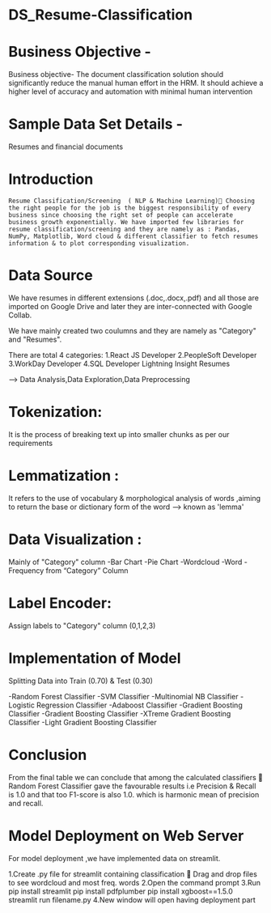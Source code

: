 # DS_Resume-Classification

# Business Objective -
Business objective- The document classification solution should significantly
reduce the manual human effort in the HRM. It should achieve a higher level of
accuracy and automation with minimal human intervention

# Sample Data Set Details - 
Resumes and financial documents

# Introduction

	Resume Classification/Screening  ( NLP & Machine Learning) Choosing the right people for the job is the biggest responsibility of every business since choosing the right set of people can accelerate business growth exponentially. We have imported few libraries for resume classification/screening and they are namely as : Pandas, NumPy, Matplotlib, Word cloud & different classifier to fetch resumes information & to plot corresponding visualization.

# Data Source 

We have resumes in  different extensions (.doc,.docx,.pdf) and all those are imported on Google Drive and later they are inter-connected with Google Collab.

We have mainly created two coulumns and they are namely as "Category" and "Resumes".

There are total 4 categories:
1.React JS Developer
2.PeopleSoft Developer
3.WorkDay Developer
4.SQL Developer Lightning Insight Resumes

--> Data Analysis,Data Exploration,Data Preprocessing

# Tokenization: 
It is the process of breaking text up into smaller chunks as per our requirements

# Lemmatization : 
 It refers to the use of vocabulary & morphological analysis of words ,aiming to return the base or dictionary form of the word --> known as 'lemma'

# Data Visualization :
Mainly of "Category" column 
-Bar Chart 
-Pie Chart 
-Wordcloud
-Word - Frequency from “Category” Column

# Label Encoder:

Assign labels to "Category" column (0,1,2,3)

# Implementation of Model

Splitting Data into Train (0.70) & Test (0.30) 

-Random Forest Classifier
-SVM Classifier
-Multinomial NB Classifier
-Logistic Regression Classifier
-Adaboost Classifier
-Gradient Boosting Classifier
-Gradient Boosting Classifier
-XTreme Gradient Boosting Classifier
-Light Gradient Boosting Classifier

# Conclusion

From the final table we can conclude that among the calculated classifiers  Random Forest Classifier gave the favourable results i.e Precision & Recall is 1.0 and that too F1-score is also 1.0. which is harmonic mean of precision and recall.

# Model Deployment on Web Server

For model deployment ,we have implemented data on streamlit. 

1.Create .py file for streamlit containing classification  Drag and drop files to see wordcloud and most freq. words
2.Open the command prompt
3.Run  pip install streamlit
            pip install pdfplumber
            pip install xgboost==1.5.0
            streamlit run filename.py
4.New window will open having deployment part










